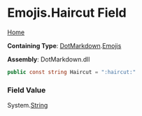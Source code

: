 # Emojis\.Haircut Field

[Home](../../../README.md)

**Containing Type**: [DotMarkdown](../../README.md)\.[Emojis](../README.md)

**Assembly**: DotMarkdown\.dll

```csharp
public const string Haircut = ":haircut:"
```

### Field Value

System\.[String](https://docs.microsoft.com/en-us/dotnet/api/system.string)